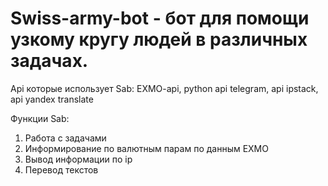 # Swiss-army-bot - бот для помощи узкому кругу людей в различных задачах.

Api которые использует Sab: EXMO-api, python api telegram, api ipstack, api yandex translate

Функции Sab:
  1) Работа с задачами
  2) Информирование по валютным парам по данным EXMO 
  3) Вывод информации по ip
  4) Перевод текстов 
